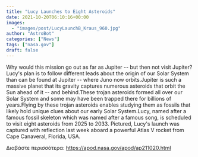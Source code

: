 ```yaml
---
title: "Lucy Launches to Eight Asteroids"
date: 2021-10-20T06:10:16+00:00
images:
  - "images/post/LucyLaunchB_Kraus_960.jpg"
author: "AstroBot"
categories: ["News"]
tags: ["nasa.gov"]
draft: false
---
```


Why would this mission go out as far as Jupiter -- but then not visit Jupiter?Lucy's plan is to follow different leads about the origin of our Solar System than can be found at Jupiter -- where Juno now orbits.Jupiter is such a massive planet that its gravity captures numerous asteroids that orbit the Sun ahead of it -- and behind.These trojan asteroids formed all over our Solar System and some may have been trapped there for billions of years.Flying by these trojan asteroids enables studying them as fossils that likely hold unique clues about our early Solar System.Lucy, named after a famous fossil skeleton which was named after a famous song, is scheduled to visit eight asteroids from 2025 to 2033. Pictured, Lucy's launch was captured with reflection last week aboard a powerful Atlas V rocket from Cape Canaveral, Florida, USA.

Διαβάστε περισσότερα: https://apod.nasa.gov/apod/ap211020.html
